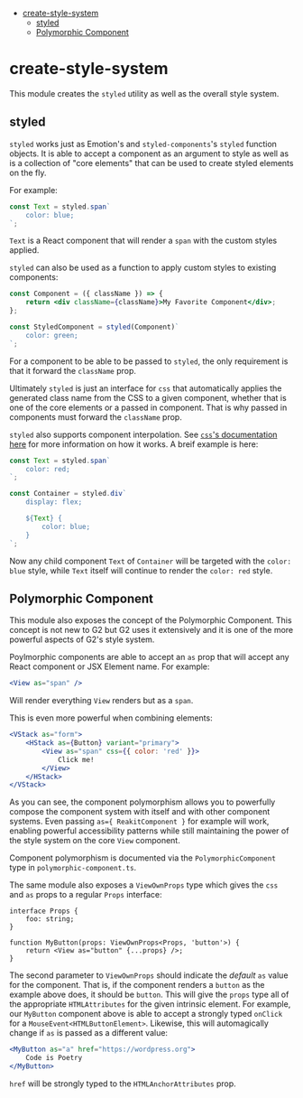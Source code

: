 <!-- START doctoc generated TOC please keep comment here to allow auto update -->
<!-- DON'T EDIT THIS SECTION, INSTEAD RE-RUN doctoc TO UPDATE -->

-   [create-style-system](#create-style-system)
    -   [styled](#styled)
    -   [Polymorphic Component](#polymorphic-component)

<!-- END doctoc generated TOC please keep comment here to allow auto update -->

# create-style-system

This module creates the `styled` utility as well as the overall style system.

## styled

`styled` works just as Emotion's and `styled-components`'s `styled` function objects. It is able to accept a component as an argument to style as well as is a collection of "core elements" that can be used to create styled elements on the fly.

For example:

```js
const Text = styled.span`
	color: blue;
`;
```

`Text` is a React component that will render a `span` with the custom styles applied.

`styled` can also be used as a function to apply custom styles to existing components:

```jsx
const Component = ({ className }) => {
	return <div className={className}>My Favorite Component</div>;
};

const StyledComponent = styled(Component)`
	color: green;
`;
```

For a component to be able to be passed to `styled`, the only requirement is that it forward the `className` prop.

Ultimately `styled` is just an interface for `css` that automatically applies the generated class name from the CSS to a given component, whether that is one of the core elements or a passed in component. That is why passed in components must forward the `className` prop.

`styled` also supports component interpolation. See [`css`'s documentation here](../create-compiler/README.md) for more information on how it works. A breif example is here:

```js
const Text = styled.span`
	color: red;
`;

const Container = styled.div`
	display: flex;

	${Text} {
		color: blue;
	}
`;
```

Now any child component `Text` of `Container` will be targeted with the `color: blue` style, while `Text` itself will continue to render the `color: red` style.

## Polymorphic Component

This module also exposes the concept of the Polymorphic Component. This concept is not new to G2 but G2 uses it extensively and it is one of the more powerful aspects of G2's style system.

Poylmorphic components are able to accept an `as` prop that will accept any React component or JSX Element name. For example:

```jsx
<View as="span" />
```

Will render everything `View` renders but as a `span`.

This is even more powerful when combining elements:

```jsx
<VStack as="form">
	<HStack as={Button} variant="primary">
		<View as="span" css={{ color: 'red' }}>
			Click me!
		</View>
	</HStack>
</VStack>
```

As you can see, the component polymorphism allows you to powerfully compose the component system with itself and with other component systems. Even passing `as={ ReakitComponent }` for example will work, enabling powerful accessibility patterns while still maintaining the power of the style system on the core `View` component.

Component polymorphism is documented via the `PolymorphicComponent` type in `polymorphic-component.ts`.

The same module also exposes a `ViewOwnProps` type which gives the `css` and `as` props to a regular `Props` interface:

```tsx
interface Props {
	foo: string;
}

function MyButton(props: ViewOwnProps<Props, 'button'>) {
	return <View as="button" {...props} />;
}
```

The second parameter to `ViewOwnProps` should indicate the _default_ `as` value for the component. That is, if the component renders a `button` as the example above does, it should be `button`. This will give the `props` type all of the appropriate `HTMLAttributes` for the given intrinsic element. For example, our `MyButton` component above is able to accept a strongly typed `onClick` for a `MouseEvent<HTMLButtonElement>`. Likewise, this will automagically change if `as` is passed as a different value:

```jsx
<MyButton as="a" href="https://wordpress.org">
	Code is Poetry
</MyButton>
```

`href` will be strongly typed to the `HTMLAnchorAttributes` prop.
